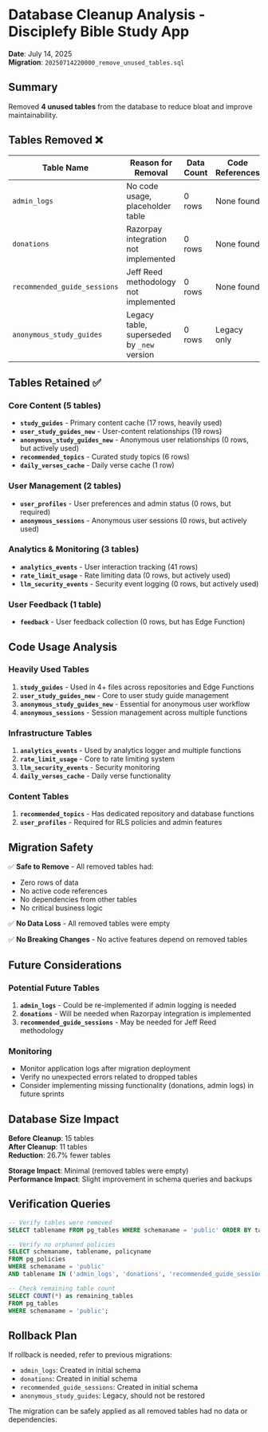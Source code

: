 # Database Cleanup Analysis - Disciplefy Bible Study App

**Date**: July 14, 2025  
**Migration**: `20250714220000_remove_unused_tables.sql`

## Summary

Removed **4 unused tables** from the database to reduce bloat and improve maintainability.

## Tables Removed ❌

| Table Name | Reason for Removal | Data Count | Code References |
|------------|-------------------|------------|-----------------|
| `admin_logs` | No code usage, placeholder table | 0 rows | None found |
| `donations` | Razorpay integration not implemented | 0 rows | None found |
| `recommended_guide_sessions` | Jeff Reed methodology not implemented | 0 rows | None found |
| `anonymous_study_guides` | Legacy table, superseded by `_new` version | 0 rows | Legacy only |

## Tables Retained ✅

### Core Content (5 tables)
- **`study_guides`** - Primary content cache (17 rows, heavily used)
- **`user_study_guides_new`** - User-content relationships (19 rows)
- **`anonymous_study_guides_new`** - Anonymous user relationships (0 rows, but actively used)
- **`recommended_topics`** - Curated study topics (6 rows)
- **`daily_verses_cache`** - Daily verse cache (1 row)

### User Management (2 tables)
- **`user_profiles`** - User preferences and admin status (0 rows, but required)
- **`anonymous_sessions`** - Anonymous user sessions (0 rows, but actively used)

### Analytics & Monitoring (3 tables)
- **`analytics_events`** - User interaction tracking (41 rows)
- **`rate_limit_usage`** - Rate limiting data (0 rows, but actively used)
- **`llm_security_events`** - Security event logging (0 rows, but actively used)

### User Feedback (1 table)
- **`feedback`** - User feedback collection (0 rows, but has Edge Function)

## Code Usage Analysis

### Heavily Used Tables
1. **`study_guides`** - Used in 4+ files across repositories and Edge Functions
2. **`user_study_guides_new`** - Core to user study guide management
3. **`anonymous_study_guides_new`** - Essential for anonymous user workflow
4. **`anonymous_sessions`** - Session management across multiple functions

### Infrastructure Tables
1. **`analytics_events`** - Used by analytics logger and multiple functions
2. **`rate_limit_usage`** - Core to rate limiting system
3. **`llm_security_events`** - Security monitoring
4. **`daily_verses_cache`** - Daily verse functionality

### Content Tables
1. **`recommended_topics`** - Has dedicated repository and database functions
2. **`user_profiles`** - Required for RLS policies and admin features

## Migration Safety

✅ **Safe to Remove** - All removed tables had:
- Zero rows of data
- No active code references
- No dependencies from other tables
- No critical business logic

✅ **No Data Loss** - All removed tables were empty

✅ **No Breaking Changes** - No active features depend on removed tables

## Future Considerations

### Potential Future Tables
1. **`admin_logs`** - Could be re-implemented if admin logging is needed
2. **`donations`** - Will be needed when Razorpay integration is implemented
3. **`recommended_guide_sessions`** - May be needed for Jeff Reed methodology

### Monitoring
- Monitor application logs after migration deployment
- Verify no unexpected errors related to dropped tables
- Consider implementing missing functionality (donations, admin logs) in future sprints

## Database Size Impact

**Before Cleanup**: 15 tables  
**After Cleanup**: 11 tables  
**Reduction**: 26.7% fewer tables

**Storage Impact**: Minimal (removed tables were empty)  
**Performance Impact**: Slight improvement in schema queries and backups

## Verification Queries

```sql
-- Verify tables were removed
SELECT tablename FROM pg_tables WHERE schemaname = 'public' ORDER BY tablename;

-- Verify no orphaned policies
SELECT schemaname, tablename, policyname 
FROM pg_policies 
WHERE schemaname = 'public' 
AND tablename IN ('admin_logs', 'donations', 'recommended_guide_sessions', 'anonymous_study_guides');

-- Check remaining table count
SELECT COUNT(*) as remaining_tables 
FROM pg_tables 
WHERE schemaname = 'public';
```

## Rollback Plan

If rollback is needed, refer to previous migrations:
- `admin_logs`: Created in initial schema
- `donations`: Created in initial schema  
- `recommended_guide_sessions`: Created in initial schema
- `anonymous_study_guides`: Legacy, should not be restored

The migration can be safely applied as all removed tables had no data or dependencies.